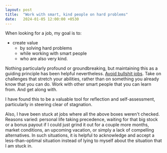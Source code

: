 ```yaml
---
layout: post
title:  "Work with smart, kind people on hard problems"
date:   2024-01-05 12:00:00 +0530
---
```



When looking for a job, my goal is to:
* create value
    * by solving hard problems
    * while working with smart people
    * who are also very kind.

Nothing particularly profound or groundbreaking, but maintaining this as a guiding principle has been helpful nevertheless. [Avoid bullshit jobs](https://en.wikipedia.org/wiki/Bullshit_Jobs). Take on challenges that stretch your abilities, rather than on something you already know that you can do. Work with other smart people that you can learn from. And get along with. 

I have found this to be a valuable tool for reflection and self-assessment, particularly in steering clear of stagnation.

Also, I have been stuck at jobs where  all the above boxes weren't checked. Reasons varied: personal life taking precedence, waiting for that big stock or a bonus payout if I could just grind it out for a couple more months, market conditions, an upcoming vacation, or simply a lack of compelling alternatives. In such situations, it is helpful to acknowledge and accept a less-than-optimal situation instead of lying to myself about the situation that I am stuck in. 